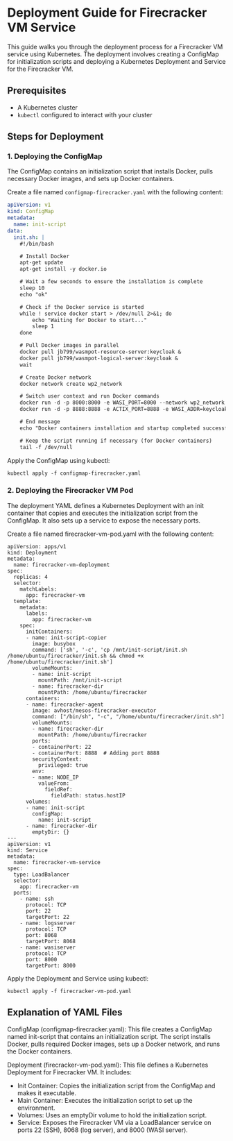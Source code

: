 # Deployment Guide for Firecracker VM Service

This guide walks you through the deployment process for a Firecracker VM service using Kubernetes. The deployment involves creating a ConfigMap for initialization scripts and deploying a Kubernetes Deployment and Service for the Firecracker VM.

## Prerequisites

- A Kubernetes cluster
- `kubectl` configured to interact with your cluster

## Steps for Deployment

### 1. Deploying the ConfigMap

The ConfigMap contains an initialization script that installs Docker, pulls necessary Docker images, and sets up Docker containers.

Create a file named `configmap-firecracker.yaml` with the following content:

```yaml
apiVersion: v1
kind: ConfigMap
metadata:
  name: init-script
data:
  init.sh: |
    #!/bin/bash

    # Install Docker
    apt-get update
    apt-get install -y docker.io

    # Wait a few seconds to ensure the installation is complete
    sleep 10
    echo "ok"

    # Check if the Docker service is started
    while ! service docker start > /dev/null 2>&1; do
        echo "Waiting for Docker to start..."
        sleep 1
    done

    # Pull Docker images in parallel
    docker pull jb799/wasmpot-resource-server:keycloak &
    docker pull jb799/wasmpot-logical-server:keycloak &
    wait

    # Create Docker network
    docker network create wp2_network

    # Switch user context and run Docker commands
    docker run -d -p 8000:8000 -e WASI_PORT=8000 --network wp2_network --name wasi-container jb799/wasmpot-logical-server:keycloak 8000 8888 actix-container 8068 $NODE_IP wp2
    docker run -d -p 8888:8888 -e ACTIX_PORT=8888 -e WASI_ADDR=keycloak.authgates.com --network wp2_network --name actix-container jb799/wasmpot-resource-server:keycloak

    # End message
    echo "Docker containers installation and startup completed successfully."

    # Keep the script running if necessary (for Docker containers)
    tail -f /dev/null
```

Apply the ConfigMap using kubectl:

```
kubectl apply -f configmap-firecracker.yaml
```

### 2. Deploying the Firecracker VM Pod

The deployment YAML defines a Kubernetes Deployment with an init container that copies and executes the initialization script from the ConfigMap. It also sets up a service to expose the necessary ports.

Create a file named firecracker-vm-pod.yaml with the following content:

```
apiVersion: apps/v1
kind: Deployment
metadata:
  name: firecracker-vm-deployment
spec:
  replicas: 4
  selector:
    matchLabels:
      app: firecracker-vm
  template:
    metadata:
      labels:
        app: firecracker-vm
    spec:
      initContainers:
      - name: init-script-copier
        image: busybox
        command: ['sh', '-c', 'cp /mnt/init-script/init.sh /home/ubuntu/firecracker/init.sh && chmod +x /home/ubuntu/firecracker/init.sh']
        volumeMounts:
        - name: init-script
          mountPath: /mnt/init-script
        - name: firecracker-dir
          mountPath: /home/ubuntu/firecracker
      containers:
      - name: firecracker-agent
        image: avhost/mesos-firecracker-executor
        command: ["/bin/sh", "-c", "/home/ubuntu/firecracker/init.sh"]
        volumeMounts:
        - name: firecracker-dir
          mountPath: /home/ubuntu/firecracker
        ports:
        - containerPort: 22
        - containerPort: 8888  # Adding port 8888
        securityContext:
          privileged: true
        env:
        - name: NODE_IP
          valueFrom:
            fieldRef:
              fieldPath: status.hostIP
      volumes:
      - name: init-script
        configMap:
          name: init-script
      - name: firecracker-dir
        emptyDir: {}
---
apiVersion: v1
kind: Service
metadata:
  name: firecracker-vm-service
spec:
  type: LoadBalancer
  selector:
    app: firecracker-vm
  ports:
    - name: ssh
      protocol: TCP
      port: 22
      targetPort: 22
    - name: logsserver
      protocol: TCP
      port: 8068
      targetPort: 8068
    - name: wasiserver
      protocol: TCP
      port: 8000
      targetPort: 8000
```

Apply the Deployment and Service using kubectl:
```
kubectl apply -f firecracker-vm-pod.yaml
```

## Explanation of YAML Files
ConfigMap (configmap-firecracker.yaml): This file creates a ConfigMap named init-script that contains an initialization script. The script installs Docker, pulls required Docker images, sets up a Docker network, and runs the Docker containers.

Deployment (firecracker-vm-pod.yaml): This file defines a Kubernetes Deployment for Firecracker VM. It includes:

- Init Container: Copies the initialization script from the ConfigMap and makes it executable.
- Main Container: Executes the initialization script to set up the environment.
- Volumes: Uses an emptyDir volume to hold the initialization script.
- Service: Exposes the Firecracker VM via a LoadBalancer service on ports 22 (SSH), 8068 (log server), and 8000 (WASI server).
